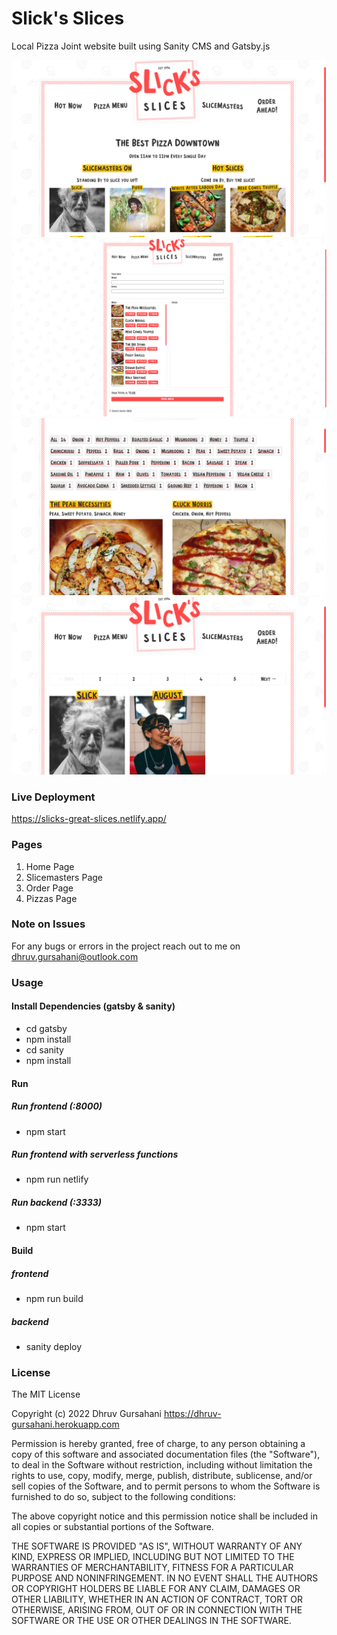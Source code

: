 # Slick's Slices

Local Pizza Joint website built using Sanity CMS and Gatsby.js

![Home Screen](/app_ss/home.png?raw=true)
![Order Screen](/app_ss/order.png?raw=true)
![Pizza Page](/app_ss/pizza.png?raw=true)
![Slicemasters Page](/app_ss/slicemasters.png?raw=true)

### Live Deployment

https://slicks-great-slices.netlify.app/

### Pages

1. Home Page
2. Slicemasters Page
3. Order Page
4. Pizzas Page

### Note on Issues

For any bugs or errors in the project reach out to me on dhruv.gursahani@outlook.com

### Usage

#### Install Dependencies (gatsby & sanity)

- cd gatsby
- npm install
- cd sanity
- npm install

#### Run

##### Run frontend (:8000)

- npm start

##### Run frontend with serverless functions

- npm run netlify

##### Run backend (:3333)

- npm start

#### Build

##### frontend

- npm run build

##### backend

- sanity deploy

### License

The MIT License

Copyright (c) 2022 Dhruv Gursahani https://dhruv-gursahani.herokuapp.com

Permission is hereby granted, free of charge, to any person obtaining a copy of this software and associated documentation files (the "Software"), to deal in the Software without restriction, including without limitation the rights to use, copy, modify, merge, publish, distribute, sublicense, and/or sell copies of the Software, and to permit persons to whom the Software is furnished to do so, subject to the following conditions:

The above copyright notice and this permission notice shall be included in all copies or substantial portions of the Software.

THE SOFTWARE IS PROVIDED "AS IS", WITHOUT WARRANTY OF ANY KIND, EXPRESS OR IMPLIED, INCLUDING BUT NOT LIMITED TO THE WARRANTIES OF MERCHANTABILITY, FITNESS FOR A PARTICULAR PURPOSE AND NONINFRINGEMENT. IN NO EVENT SHALL THE AUTHORS OR COPYRIGHT HOLDERS BE LIABLE FOR ANY CLAIM, DAMAGES OR OTHER LIABILITY, WHETHER IN AN ACTION OF CONTRACT, TORT OR OTHERWISE, ARISING FROM, OUT OF OR IN CONNECTION WITH THE SOFTWARE OR THE USE OR OTHER DEALINGS IN THE SOFTWARE.
